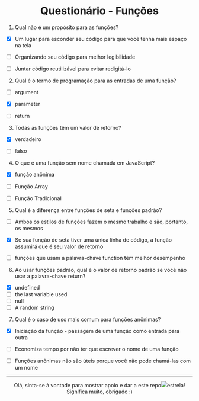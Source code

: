 <h1 align="center">
Questionário - Funções
</h1>


1. Qual não é um propósito para as funções?
- [x] Um lugar para esconder seu código para que você tenha mais espaço na tela
- [ ] Organizando seu código para melhor legibilidade
- [ ] Juntar código reutilizável para evitar redigitá-lo
 


2. Qual é o termo de programação para as entradas de uma função?
- [ ] argument
- [x] parameter
- [ ] return


3. Todas as funções têm um valor de retorno?
- [x] verdadeiro
- [ ] falso


4. O que é uma função sem nome chamada em JavaScript?
- [x] função anônima
- [ ] Função Array
- [ ] Função Tradicional


5.  Qual é a diferença entre funções de seta e funções padrão?
- [ ] Ambos os estilos de funções fazem o mesmo trabalho e são, portanto, os mesmos
- [x] Se sua função de seta tiver uma única linha de código, a função assumirá que é seu valor de retorno
- [ ] funções que usam a palavra-chave function têm melhor desempenho


6. Ao usar funções padrão, qual é o valor de retorno padrão se você não usar a palavra-chave return?
- [x] undefined
- [ ] the last variable used
- [ ] null
- [ ] A random string

7. Qual é o caso de uso mais comum para funções anônimas?
- [x] Iniciação da função - passagem de uma função como entrada para outra
- [ ] Economiza tempo por não ter que escrever o nome de uma função
- [ ] Funções anônimas não são úteis porque você não pode chamá-las com um nome


--------
<p align="center">
 Olá, sinta-se à vontade para mostrar apoio e dar a este repo<img src="https://img.icons8.com/fluency/20/null/star.png"/>estrela! Significa muito, obrigado :) 
</p>